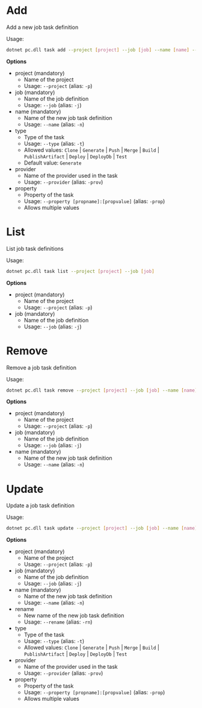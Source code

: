 # Add

Add a new job task definition

Usage: 
```sh
dotnet pc.dll task add --project [project] --job [job] --name [name] --type [type] --provider [provider] --property [propname]:[propvalue]
```

**Options**
* project (mandatory)
    * Name of the project
    * Usage: `--project` (alias: `-p`)
* job (mandatory)
    * Name of the job definition
    * Usage: `--job` (alias: `-j`)
* name (mandatory)
    * Name of the new job task definition
    * Usage: `--name` (alias: `-n`)
* type
    * Type of the task
    * Usage: `--type` (alias: `-t`)
    * Allowed values: `Clone` | `Generate` | `Push` | `Merge` | `Build` | `PublishArtifact` | `Deploy` | `DeployDb` | `Test`
    * Default value: `Generate`
* provider
    * Name of the provider used in the task
    * Usage: `--provider` (alias: `-prov`)
* property
    * Property of the task
    * Usage: `--property [propname]:[propvalue]` (alias: `-prop`)
    * Allows multiple values

# List
List job task definitions

Usage: 
```sh
dotnet pc.dll task list --project [project] --job [job]
```

**Options**
* project (mandatory)
    * Name of the project
    * Usage: `--project` (alias: `-p`)
* job (mandatory)
    * Name of the job definition
    * Usage: `--job` (alias: `-j`)

# Remove
Remove a job task definition

Usage: 
```sh
dotnet pc.dll task remove --project [project] --job [job] --name [name]
```

**Options**
* project (mandatory)
    * Name of the project
    * Usage: `--project` (alias: `-p`)
* job (mandatory)
    * Name of the job definition
    * Usage: `--job` (alias: `-j`)
* name (mandatory)
    * Name of the new job task definition
    * Usage: `--name` (alias: `-n`)

# Update
Update a job task definition

Usage: 
```sh
dotnet pc.dll task update --project [project] --job [job] --name [name] --rename [newname] --type [type] --provider [provider] --property [propname]:[propvalue]
```

**Options**
* project (mandatory)
    * Name of the project
    * Usage: `--project` (alias: `-p`)
* job (mandatory)
    * Name of the job definition
    * Usage: `--job` (alias: `-j`)
* name (mandatory)
    * Name of the new job task definition
    * Usage: `--name` (alias: `-n`)
* rename
    * New name of the new job task definition
    * Usage: `--rename` (alias: `-rn`)
* type
    * Type of the task
    * Usage: `--type` (alias: `-t`)
    * Allowed values: `Clone` | `Generate` | `Push` | `Merge` | `Build` | `PublishArtifact` | `Deploy` | `DeployDb` | `Test`
* provider
    * Name of the provider used in the task
    * Usage: `--provider` (alias: `-prov`)
* property
    * Property of the task
    * Usage: `--property [propname]:[propvalue]` (alias: `-prop`)
    * Allows multiple values
